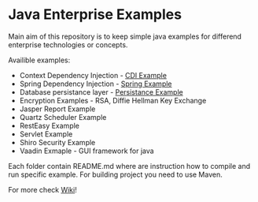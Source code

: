 Java Enterprise Examples
=====================
Main aim of this repository is to keep simple java examples for differend enterprise technologies or concepts. 

Availible examples:

 * Context Dependency Injection - [CDI Example](./cdi-example)
 * Spring Dependency Injection - [Spring Example](https://github.com/Pooky/dependency-injection-spring)
 * Database persistance layer - [Persistance Example](./persistance-example)
 * Encryption Examples - RSA, Diffie Hellman Key Exchange
 * Jasper Report Example
 * Quartz Scheduler Example
 * RestEasy Example
 * Servlet Example
 * Shiro Security Example
 * Vaadin Exmaple - GUI framework for java

Each folder contain README.md where are instruction how to compile and run specific example.
For building project you need to use Maven.

For more check [Wiki](https://github.com/Pooky/java-examples/wiki/)!

